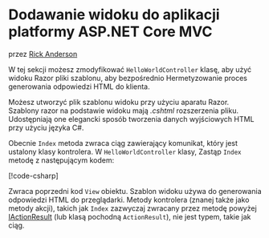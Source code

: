 # <a name="adding-a-view-to-an-aspnet-core-mvc-app"></a>Dodawanie widoku do aplikacji platformy ASP.NET Core MVC

przez [Rick Anderson](https://twitter.com/RickAndMSFT)

W tej sekcji możesz zmodyfikować `HelloWorldController` klasę, aby użyć widoku Razor pliki szablonu, aby bezpośrednio Hermetyzowanie proces generowania odpowiedzi HTML do klienta.

Możesz utworzyć plik szablonu widoku przy użyciu aparatu Razor. Szablony razor na podstawie widoku mają *.cshtml* rozszerzenia pliku. Udostępniają one elegancki sposób tworzenia danych wyjściowych HTML przy użyciu języka C#.

Obecnie `Index` metoda zwraca ciąg zawierający komunikat, który jest ustalony klasy kontrolera. W `HelloWorldController` klasy, Zastąp `Index` metodę z następującym kodem:

[!code-csharp[](../../tutorials/first-mvc-app/start-mvc/sample/MvcMovie/Controllers/HelloWorldController.cs?name=snippet_4)]

Zwraca poprzedni kod `View` obiektu. Szablon widoku używa do generowania odpowiedzi HTML do przeglądarki. Metody kontrolera (znanej także jako metody akcji), takich jak `Index` zazwyczaj zwracany przez metodę powyżej [IActionResult](https://docs.microsoft.com/aspnet/core/api/microsoft.aspnetcore.mvc.iactionresult) (lub klasą pochodną `ActionResult`), nie jest typem, takie jak ciąg.

